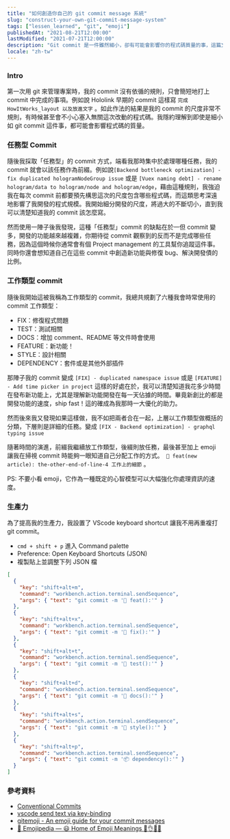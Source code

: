 ```yaml
---
title: "如何創造你自己的 git commit message 系統"
slug: "construct-your-own-git-commit-message-system"
tags: ["lessen_learned", "git", "emoji"]
publishedAt: "2021-08-21T12:00:00"
lastModified: "2021-07-21T12:00:00"
description: "Git commit 是一件雖然細小，卻有可能會影響你的程式碼質量的事，這篇文章分享了我使用 git commit 的方法論，並分享了 Vscode keyboard shortcuts 設定檔，歡迎修改成適合你的樣子"
locale: "zh-tw"
---
```


### Intro

第一次用 git 來管理專案時，我的 commit 沒有依循的規則，只會簡短地打上 commit 中完成的事項。例如說 Hololink 早期的 commit 這樣寫 `完成HowItWorks_layout 以及放進文字` 。如此作法的結果是我的 commit 的尺度非常不規則，有時候甚至會不小心塞入無關這次改動的程式碼。我隱約理解到即使是細小如 git commit 這件事，都可能會影響程式碼的質量。

### 任務型 Commit

隨後我採取「任務型」的 commit 方式，端看我那時集中於處理哪種任務，我的 commit 就會以該任務作為前綴。例如說`[Backend bottleneck optimization] - fix duplicated hologramNodeGroup issue` 或是 `[Vuex naming debt] - rename hologram/data to hologram/node and hologram/edge`，藉由這種規則，我強迫我在每次 commit 前都要預先構思這次的尺度包含哪些程式碼，而這類思考深遠地影響了我開發的程式規模。我開始細分開發的尺度，將過大的不斷切小，直到我可以清楚知道我的 commit 該怎麼寫。

然而使用一陣子後我發現，這種「任務型」commit 的缺點在於一但 commit 變多，開發的功能越來越複雜，你期待從 commit 觀察到的反而不是完成哪些任務，因為這個時候你通常會有個 Project management 的工具幫你追蹤這件事。同時你還會想知道自己在這些 commit 中創造新功能與修復 bug、解決開發債的比例。

### 工作類型 commit

隨後我開始這被我稱為工作類型的 commit，我總共規劃了六種我會時常使用的 commit 工作類型：

- FIX：修復程式問題
- TEST：測試相關
- DOCS：增加 comment、README 等文件時會使用
- FEATURE：新功能！
- STYLE：設計相關
- DEPENDENCY：套件或是其他外部插件

那陣子我的 commit 變成 `[FIX] - duplicated namespace issue` 或是 `[FEATURE] - Add time picker in project` 這樣的好處在於，我可以清楚知道我花多少時間在發布新功能上，尤其是理解新功能開發在每一天佔據的時間。畢竟新創比的都是開發功能的速度，ship fast！這的確成為我那時一大優化的助力。

然而後來我又發現如果這樣做，我不如把兩者合在一起，上層以工作類型做概括的分類，下層則是詳細的任務。變成 `[FIX - Backend optimization] - graphql typing issue` 

隨著時間的演進，前綴我繼續放工作類型，後綴則放任務，最後甚至加上 emoji 讓我在掃視 commit 時能夠一眼知道自己分配工作的方式。` 🎉 feat(new article): the-other-end-of-line-4 工作上的細節` 。

PS: 不要小看 emoji，它作為一種既定的心智模型可以大幅強化你處理資訊的速度。

### 生產力

為了提高我的生產力，我設置了 VScode keyboard shortcut 讓我不用再重複打 git commit。

- `cmd + shift + p` 進入 Command palette
- Preference: Open Keyboard Shortcuts (JSON)
- 複製貼上並調整下列 JSON 檔

```json
[
  {
    "key": "shift+alt+m",
    "command": "workbench.action.terminal.sendSequence",
    "args": { "text": "git commit -m '🎉 feat():'" }
  },
  {
    "key": "shift+alt+x",
    "command": "workbench.action.terminal.sendSequence",
    "args": { "text": "git commit -m '🔧 fix():'" }
  },
  {
    "key": "shift+alt+t",
    "command": "workbench.action.terminal.sendSequence",
    "args": { "text": "git commit -m '🔬 test():'" }
  },
  {
    "key": "shift+alt+d",
    "command": "workbench.action.terminal.sendSequence",
    "args": { "text": "git commit -m '📃 docs():'" }
  },
  {
    "key": "shift+alt+s",
    "command": "workbench.action.terminal.sendSequence",
    "args": { "text": "git commit -m '🎨 style():'" }
  },
  {
    "key": "shift+alt+p",
    "command": "workbench.action.terminal.sendSequence",
    "args": { "text": "git commit -m '📦 dependency():'" }
  }
]
```

### 參考資料

- [Conventional Commits](https://www.conventionalcommits.org/en/v1.0.0/)
- [vscode send text via key-binding](https://code.visualstudio.com/docs/editor/integrated-terminal#_send-text-via-a-keybinding)
- [gitemoji - An emoji guide for your commit messages](https://gitmoji.dev/)
- [📙 Emojipedia — 😃 Home of Emoji Meanings 💁👌🎍😍](https://emojipedia.org/)